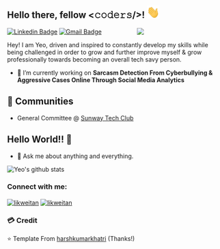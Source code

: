 <h2> Hello there, fellow <𝚌𝚘𝚍𝚎𝚛𝚜/>! <img src="https://raw.githubusercontent.com/ABSphreak/ABSphreak/master/gifs/Hi.gif" width="30px"></h2>

<img align='right' src='https://user-images.githubusercontent.com/5713670/87202985-820dcb80-c2b6-11ea-9f56-7ec461c497c3.gif' width='200"'>

[![Linkedin Badge](https://img.shields.io/badge/-yeoyeewen-blue?style=flat-square&logo=Linkedin&logoColor=white&link=https://www.linkedin.com/in/yeo-yee-wen-soyabean-39a074189/)](https://www.linkedin.com/in/yeo-yee-wen-soyabean-39a074189/) 
[![Gmail Badge](https://img.shields.io/badge/-yeoyeewen@gmail.com-c14438?style=flat-square&logo=Gmail&logoColor=white&link=mailto:yeoyeewen@gmail.com)](mailto:yeoyeewen@gmail.com)

Hey! I am Yeo, driven and inspired to constantly develop my skills while being challenged in order to grow and further improve myself & grow professionally towards becoming an overall tech savy person. 

- 🔭 I’m currently working on **Sarcasm Detection From Cyberbullying & Aggressive Cases Online Through Social Media Analytics**

## 👯 Communities
* General Committee @ [Sunway Tech Club](https://github.com/sunwaytechclub)

## Hello World!! 🤔
- 💬 Ask me about anything and everything.

![Yeo's github stats](https://github-readme-stats.vercel.app/api?username=SoyarBeanery&hide=["issues"]&show_icons=true)

<h3 align="left">Connect with me:</h3>
<p align="left">
<a href="https://www.linkedin.com/in/yeo-yee-wen-soyabean-39a074189" target="blank"><img align="center" src="https://cdn.jsdelivr.net/npm/simple-icons@3.0.1/icons/linkedin.svg" alt="likweitan" height="30" width="40" /></a>
<a href="https://www.instagram.com/gpy_soya" target="blank"><img align="center" src="https://cdn.jsdelivr.net/npm/simple-icons@3.0.1/icons/instagram.svg" alt="likweitan" height="30" width="40" /></a>
</p>


### 💳 Credit
⭐️ Template From [harshkumarkhatri](https://github.com/harshkumarkhatri) (Thanks!)





